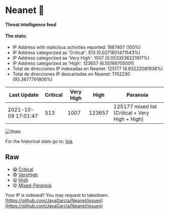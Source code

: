 # Neanet :hocho:
#### Threat intelligence feed
#### The stats:

- IP Address with malicious activities reported: 1887407 (100%)
- IP Address categorized as 'Critical':  513 (0.0271801471543%)
- IP Address categorized as 'Very High':  1007 (0.0533536221917%)
- IP Address categorized as 'High':  123657 (6.55168705001)
- Total de direcciones IP indexadas en Neanet:  125177 (6.63222081936%)
- Total de direcciones IP descartadas en Neanet:  1762230 (93.3677791806%)

| Last Update | Critical | Very High | High | Paranoia |
| --- | --- | --- | --- | --- |
| 2021-10-09 17:01:47 | 513 | 1007 | 123657 | 125177 mixed list (Critical + Very High + High)|

![Stats](https://docs.google.com/spreadsheets/d/e/2PACX-1vSnaNMIXVabIpDJjufMlzH7poXnshF3mgd8Is1g9ytUEzVsP5my4Trn8f-xkoLLQ38xpL3HtmUexLo6/pubchart?oid=501124687&format=image)

For the historical stats go to: [link](/stats.csv)
## Raw
- :scream: [Critical](https://raw.githubusercontent.com/JavaGarcia/Neanet/master/blacklists/neanet_critical.txt)
- :fearful: [VeryHigh](https://raw.githubusercontent.com/JavaGarcia/Neanet/master/blacklists/neanet_veryHigh.txtt)
- :frowning: [High](https://raw.githubusercontent.com/JavaGarcia/Neanet/master/blacklists/neanet_high.txt)
- :dizzy_face: [Mixed-Paranoia](https://raw.githubusercontent.com/JavaGarcia/Neanet/master/blacklists/neanet_all.txt)


Your IP is indexed? You may request to takedown. [https://github.com/JavaGarcia/Neanet/issues](https://github.com/JavaGarcia/Neanet/issues)






























































































































































































































































































































































































































































































































































































































































































































































































































































































































































































































































































































































































































































































































































































































































































































































































































































































































































































































































































































































































































































































































































































































































































































































































































































































































































































































































































































































































































































































































































































































































































































































































































































































































































































































































































































































































































































































































































































































































































































































































































































































































































































































































































































































































































































































































































































































































































































































































































































































































































































































































































































































































































































































































































































































































































































































































































































































































































































































































































































































































































































































































































































































































































































































































































































































































































































































































































































































































































































































































































































































































































































































































































































































































































































































































































































































































































































































































































































































































































































































































































































































































































































































































































































































































































































































































































































































































































































































































































































































































































































































































































































































































































































































































































































































































































































































